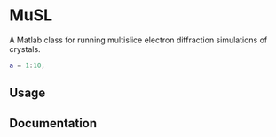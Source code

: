 # MuSL

A Matlab class for running multislice electron diffraction simulations of crystals.

````matlab
a = 1:10;
````

## Usage

## Documentation
